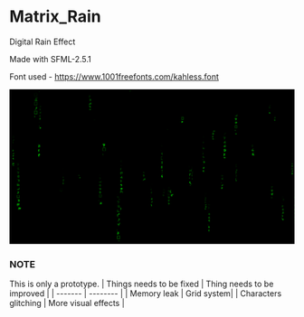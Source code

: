 # Matrix_Rain
Digital Rain Effect

Made with SFML-2.5.1

Font used - https://www.1001freefonts.com/kahless.font

![ScreenShot](https://github.com/Lenorad/Matrix_Rain/blob/main/bin/Screenshot.png)

### NOTE
This is only a prototype. 
| Things needs to be fixed | Thing needs to be improved |
| ------- | -------- |
| Memory leak | Grid system|
| Characters glitching | More visual effects |
